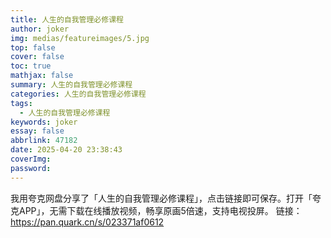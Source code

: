 ```yaml
---
title: 人生的自我管理必修课程
author: joker
img: medias/featureimages/5.jpg
top: false
cover: false
toc: true
mathjax: false
summary: 人生的自我管理必修课程
categories: 人生的自我管理必修课程
tags:
  - 人生的自我管理必修课程
keywords: joker
essay: false
abbrlink: 47182
date: 2025-04-20 23:38:43
coverImg:
password:
---
```


我用夸克网盘分享了「人生的自我管理必修课程」，点击链接即可保存。打开「夸克APP」，无需下载在线播放视频，畅享原画5倍速，支持电视投屏。
链接：https://pan.quark.cn/s/023371af0612
